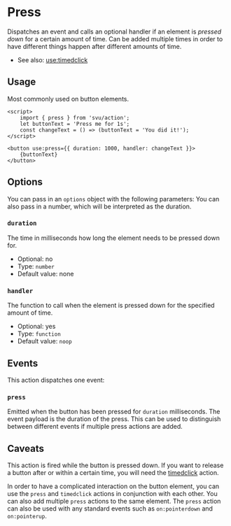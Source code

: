 # Press

Dispatches an event and calls an optional handler if an element is _pressed down_ for a certain amount of time. Can be added multiple times in order to have different things happen after different amounts of time.

- See also: [use:timedclick](/action/timedclick)

## Usage

Most commonly used on button elements.

```svelte
<script>
	import { press } from 'svu/action';
	let buttonText = 'Press me for 1s';
	const changeText = () => (buttonText = 'You did it!');
</script>

<button use:press={{ duration: 1000, handler: changeText }}>
	{buttonText}
</button>
```

## Options

You can pass in an `options` object with the following parameters:
You can also pass in a number, which will be interpreted as the duration.

### `duration`

The time in milliseconds how long the element needs to be pressed down for.

- Optional: no
- Type: `number`
- Default value: none

### `handler`

The function to call when the element is pressed down for the specified amount of time.

- Optional: yes
- Type: `function`
- Default value: `noop`

## Events

This action dispatches one event:

### `press`

Emitted when the button has been pressed for `duration` milliseconds. The event payload is the duration of the press. This can be used to distinguish between different events if multiple press actions are added.

## Caveats

This action is fired while the button is pressed down. If you want to release a button after or within a certain time, you will need the [timedclick](/action/timedclick) action.

In order to have a complicated interaction on the button element, you can use the `press` and `timedclick` actions in conjunction with each other. You can also add multiple `press` actions to the same element. The `press` action can also be used with any standard events such as `on:pointerdown` and `on:pointerup`.

